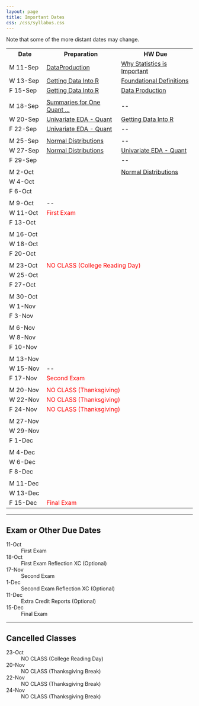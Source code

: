 ```yaml
---
layout: page
title: Important Dates
css: /css/syllabus.css
---
```


<div class="alert alert-info">
Note that some of the more distant dates may change.
</div>

<table width="100%">
<tr><th width="20%">Date</th><th width="40%">Preparation</th><th width="40%">HW Due</th></tr>
<tr><td>M 11-Sep</td>
    <td><a href="../modules/DataProduction">DataProduction</a></td>
    <td><a href="../modules/WhyStats_HW">Why Statistics is Important</a></td></tr>
<tr><td>W 13-Sep</td>
    <td><a href="../modules/GettingDataIntoR">Getting Data Into R</a></td>
    <td><a href="../modules/FoundationalDefns_HW">Foundational Definitions</a></td></tr>
<tr><td>F 15-Sep</td>
    <td><a href="../modules/GettingDataIntoR">Getting Data Into R</a></td>
    <td><a href="../modules/DataProduction_HW">Data Production</a></td></tr>
    
<tr><td></td><td></td><td></td></tr>
<tr><td>M 18-Sep</td>
    <td><a href="../modules/UEDAQuant1">Summaries for One Quant ...</a></td>
    <td>--</td></tr>
<tr><td>W 20-Sep</td>
    <td><a href="../modules/UEDAQuant2">Univariate EDA - Quant</a></td>
    <td><a href="../modules/GettingDataIntoR_HW">Getting Data Into R</a></td></tr>
<tr><td>F 22-Sep</td>
    <td><a href="../modules/UEDAQuant2">Univariate EDA - Quant</a></td>
    <td>--</td></tr>
    
<tr><td></td><td></td><td></td></tr>
<tr><td>M 25-Sep</td>
    <td><a href="../modules/NormalDist">Normal Distributions</a></td>
    <td>--</td></tr>
<tr><td>W 27-Sep</td>
    <td><a href="../modules/NormalDist">Normal Distributions</a></td>
    <td><a href="../modules/UEDAQuant2_HW">Univariate EDA - Quant</a></td></tr>
<tr><td>F 29-Sep</td>
    <td></td>
    <td>--</td></tr>
    
<tr><td></td><td></td><td></td></tr>
<tr><td>M 2-Oct</td>
    <td></td>
    <td><a href="../modules/NormalDist_HW">Normal Distributions</a></td></tr>
<tr><td>W 4-Oct</td>
    <td></td>
    <td></td></tr>
<tr><td>F 6-Oct</td>
    <td></td>
    <td></td></tr>
    
<tr><td></td><td></td><td></td></tr>
<tr><td>M 9-Oct</td>
    <td>--</td>
    <td></td></tr>
<tr><td>W 11-Oct</td>
    <td colspan="2"><span style="color:red">First Exam</span></td></tr>
<tr><td>F 13-Oct</td>
    <td></td>
    <td></td></tr>
    
<tr><td></td><td></td><td></td></tr>
<tr><td>M 16-Oct</td>
    <td></td>
    <td></td></tr>
<tr><td>W 18-Oct</td>
    <td></td>
    <td></td></tr>
<tr><td>F 20-Oct</td>
    <td></td>
    <td></td></tr>
    
<tr><td></td><td></td><td></td></tr>
<tr><td>M 23-Oct</td>
    <td colspan="2"><span style="color:red">NO CLASS (College Reading Day)</span></td></tr>
<tr><td>W 25-Oct</td>
    <td></td>
    <td></td></tr>
<tr><td>F 27-Oct</td>
    <td></td>
    <td></td></tr>
    
<tr><td></td><td></td><td></td></tr>
<tr><td>M 30-Oct</td>
    <td></td>
    <td></td></tr>
<tr><td>W 1-Nov</td>
    <td></td>
    <td></td></tr>
<tr><td>F 3-Nov</td>
    <td></td>
    <td></td></tr>
    
<tr><td></td><td></td><td></td></tr>
<tr><td>M 6-Nov</td>
    <td></td>
    <td></td></tr>
<tr><td>W 8-Nov</td>
    <td></td>
    <td></td></tr>
<tr><td>F 10-Nov</td>
    <td></td>
    <td></td></tr>
    
<tr><td></td><td></td><td></td></tr>
<tr><td>M 13-Nov</td>
    <td></td>
    <td></td></tr>
<tr><td>W 15-Nov</td>
    <td>--</td>
    <td></td></tr>
<tr><td>F 17-Nov</td>
    <td colspan="2"><span style="color:red">Second Exam</span></td></tr>
    
<tr><td></td><td></td><td></td></tr>
<tr><td>M 20-Nov</td>
    <td colspan="2"><span style="color:red">NO CLASS (Thanksgiving)</span></td></tr>
<tr><td>W 22-Nov</td>
    <td colspan="2"><span style="color:red">NO CLASS (Thanksgiving)</span></td></tr>
<tr><td>F 24-Nov</td>
    <td colspan="2"><span style="color:red">NO CLASS (Thanksgiving)</span></td></tr>
    
<tr><td></td><td></td><td></td></tr>
<tr><td>M 27-Nov</td>
    <td></td>
    <td></td></tr>
<tr><td>W 29-Nov</td>
    <td></td>
    <td></td></tr>
<tr><td>F 1-Dec</td>
    <td></td>
    <td></td></tr>
    
<tr><td></td><td></td><td></td></tr>
<tr><td>M 4-Dec</td>
    <td></td>
    <td></td></tr>
<tr><td>W 6-Dec</td>
    <td></td>
    <td></td></tr>
<tr><td>F 8-Dec</td>
    <td></td>
    <td></td></tr>
    
<tr><td></td><td></td><td></td></tr>
<tr><td>M 11-Dec</td>
    <td></td>
    <td></td></tr>
<tr><td>W 13-Dec</td>
    <td></td>
    <td></td></tr>
<tr><td>F 15-Dec</td>
    <td colspan="2"><span style="color:red">Final Exam</span></td></tr>
</table>


<!---
<dt>23-Jan</dt><dd></dd>
<dt>25-Jan</dt><dd><a href="../modules/GettingDataIntoR_HW">Getting Data Into R</a></dd>
<dt>30-Jan</dt><dd><a href="../modules/UEDAQuant2_HW">Univariate EDA - Quantitative</a></dd>
<dt>1-Feb</dt><dd><a href="../modules/UEDACat_HW">Univariate EDA - Categorical</a></dd>
<dt>6-Feb</dt><dd><a href="../modules/NormalDist_HW">Normal Distributions</a></dd>
<dt>13-Feb</dt><dd><a href="../modules/BEDAQuant_HW">Bivariate EDA - Quantitative</a></dd>
<dt>15-Feb</dt><dd><a href="../modules/BEDACat_HW">Bivariate EDA - Categorical</a></dd>
<dt>17-Feb</dt><dd><a href="../modules/LinearRegression_HW">Linear Regression</a></dd>
<dt>20-Feb</dt><dd><a href="../modules/Probability_HW">Probability</a></dd>
<dt>24-Feb</dt><dd><a href="../modules/SamplingDist_HW">Sampling Distributions</a></dd>
<dt>3-Mar</dt><dd><a href="../modules/HypTesting_HW">Hypothesis Testing</a></dd>
<dt>13-Mar</dt><dd><a href="../modules/ConfRegions_HW">Confidence Regions</a></dd>
<dt>20-Mar</dt><dd><a href="../modules/1SampleZ_HW">1-Sample Z-Test</a></dd>
<dt>27-Mar</dt><dd><a href="../modules/1Samplet_HW">1-Sample t-Test</a></dd>
<dt>3-Apr</dt><dd><a href="../modules/2Samplet_HW">2-Sample t-Test</a></dd>
<dt>7-Apr</dt><dd><a href="../modules/ChiSquare_HW">Chi-Square Test</a></dd>

<dt>XX-Jan</dt><dd><a href="../modules/GOFTest_HW">Goodness-of-Fit Test</a></dd>
--->


---- 

## Exam or Other Due Dates
<dl class="dl-horizontal">
<dt>11-Oct</dt><dd>First Exam</dd> 
<dt>18-Oct</dt><dd>First Exam Reflection XC (Optional)</dd>
<dt>17-Nov</dt><dd>Second Exam</dd>
<dt>1-Dec</dt><dd>Second Exam Reflection XC (Optional)</dd>
<dt>11-Dec</dt><dd>Extra Credit Reports (Optional)</dd>
<dt>15-Dec</dt><dd>Final Exam</dd>
<!---
-->
</dl>


---- 

## Cancelled Classes
<dl class="dl-horizontal">
<dt>23-Oct</dt><dd>NO CLASS (College Reading Day)</dd>
<dt>20-Nov</dt><dd>NO CLASS (Thanksgiving Break)</dd>
<dt>22-Nov</dt><dd>NO CLASS (Thanksgiving Break)</dd>
<dt>24-Nov</dt><dd>NO CLASS (Thanksgiving Break)</dd>
<!---
<dt>22-Sep</dt><dd>NO CLASS (Prof. Ogle gone)</dd>
<dt>15-Nov</dt><dd>NO CLASS (Prof. Ogle gone)</dd>
--->
</dl>
